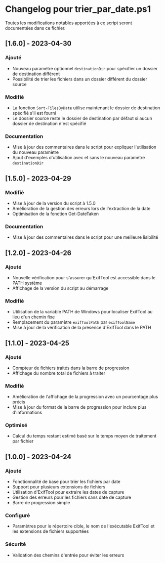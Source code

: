 # Changelog pour trier_par_date.ps1

Toutes les modifications notables apportées à ce script seront documentées dans ce fichier.

## [1.6.0] - 2023-04-30

### Ajouté
- Nouveau paramètre optionnel `destinationDir` pour spécifier un dossier de destination différent
- Possibilité de trier les fichiers dans un dossier différent du dossier source

### Modifié
- La fonction `Sort-FilesByDate` utilise maintenant le dossier de destination spécifié s'il est fourni
- Le dossier source reste le dossier de destination par défaut si aucun dossier de destination n'est spécifié

### Documentation
- Mise à jour des commentaires dans le script pour expliquer l'utilisation du nouveau paramètre
- Ajout d'exemples d'utilisation avec et sans le nouveau paramètre `destinationDir`

## [1.5.0] - 2023-04-29

### Modifié
- Mise à jour de la version du script à 1.5.0
- Amélioration de la gestion des erreurs lors de l'extraction de la date
- Optimisation de la fonction Get-DateTaken

### Documentation
- Mise à jour des commentaires dans le script pour une meilleure lisibilité

## [1.2.0] - 2023-04-26

### Ajouté
- Nouvelle vérification pour s'assurer qu'ExifTool est accessible dans le PATH système
- Affichage de la version du script au démarrage

### Modifié
- Utilisation de la variable PATH de Windows pour localiser ExifTool au lieu d'un chemin fixe
- Remplacement du paramètre `exifToolPath` par `exifToolName`
- Mise à jour de la vérification de la présence d'ExifTool dans le PATH

## [1.1.0] - 2023-04-25

### Ajouté
- Compteur de fichiers traités dans la barre de progression
- Affichage du nombre total de fichiers à traiter

### Modifié
- Amélioration de l'affichage de la progression avec un pourcentage plus précis
- Mise à jour du format de la barre de progression pour inclure plus d'informations

### Optimisé
- Calcul du temps restant estimé basé sur le temps moyen de traitement par fichier

## [1.0.0] - 2023-04-24

### Ajouté
- Fonctionnalité de base pour trier les fichiers par date
- Support pour plusieurs extensions de fichiers
- Utilisation d'ExifTool pour extraire les dates de capture
- Gestion des erreurs pour les fichiers sans date de capture
- Barre de progression simple

### Configuré
- Paramètres pour le répertoire cible, le nom de l'exécutable ExifTool et les extensions de fichiers supportées

### Sécurité
- Validation des chemins d'entrée pour éviter les erreurs
